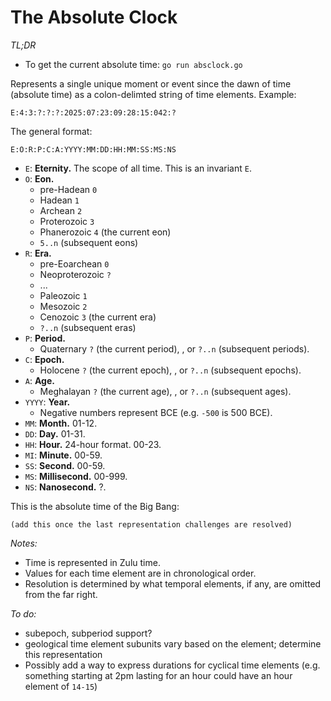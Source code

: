 # The Absolute Clock

_TL;DR_
* To get the current absolute time: `go run absclock.go`

Represents a single unique moment or event since the dawn of time (absolute time) as a colon-delimted string of time elements. Example:

`E:4:3:?:?:?:2025:07:23:09:28:15:042:?`

The general format:

`E:O:R:P:C:A:YYYY:MM:DD:HH:MM:SS:MS:NS`


* `E`: **Eternity.** The scope of all time. This is an invariant `E`.
* `O`: **Eon.**
    * pre-Hadean `0`
    * Hadean `1`
    * Archean `2`
    * Proterozoic `3`
    * Phanerozoic `4` (the current eon)
    * `5..n` (subsequent eons)
* `R`: **Era.**
    * pre-Eoarchean `0`
    * Neoproterozoic `?`
    * ...
    * Paleozoic `1`
    * Mesozoic `2`
    * Cenozoic `3` (the current era)
    * `?..n` (subsequent eras)
* `P`: **Period.**
    * Quaternary `?` (the current period), , or `?..n` (subsequent periods).
* `C`: **Epoch.** 
    * Holocene `?` (the current epoch), , or `?..n` (subsequent epochs).
* `A`: **Age.**
    * Meghalayan `?` (the current age), , or `?..n` (subsequent ages).
* `YYYY`: **Year.**
    * Negative numbers represent BCE (e.g. `-500` is 500 BCE).
* `MM`: **Month.** 01-12.
* `DD`: **Day.** 01-31.
* `HH`: **Hour.** 24-hour format. 00-23.
* `MI`: **Minute.** 00-59.
* `SS`: **Second.** 00-59.
* `MS`: **Millisecond.** 00-999.
* `NS`: **Nanosecond.** ?.

This is the absolute time of the Big Bang:

`(add this once the last representation challenges are resolved)`

_Notes:_
* Time is represented in Zulu time.
* Values for each time element are in chronological order.
* Resolution is determined by what temporal elements, if any, are omitted from the far right.

_To do:_
* subepoch, subperiod support? 
* geological time element subunits vary based on the element; determine this representation
* Possibly add a way to express durations for cyclical time elements (e.g. something starting at 2pm lasting for an hour could have an hour element of `14-15`)
